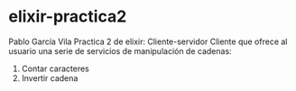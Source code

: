 # elixir-practica2
Pablo García Vila
Practica 2 de elixir: Cliente-servidor
Cliente que ofrece al usuario una serie de servicios de manipulación de cadenas:
1. Contar caracteres
2. Invertir cadena
